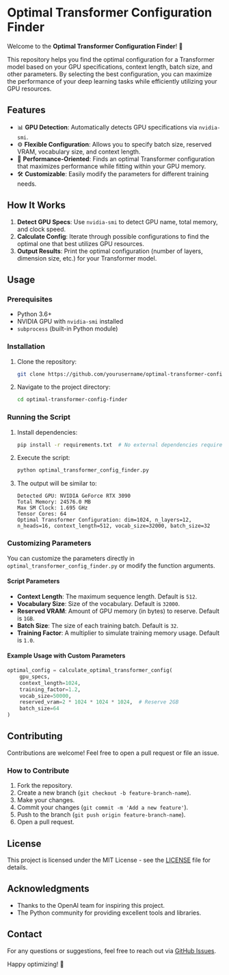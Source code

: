 # Optimal Transformer Configuration Finder

Welcome to the **Optimal Transformer Configuration Finder**! 🎉

This repository helps you find the optimal configuration for a Transformer model based on your GPU specifications, context length, batch size, and other parameters. By selecting the best configuration, you can maximize the performance of your deep learning tasks while efficiently utilizing your GPU resources.

## Features

- 📊 **GPU Detection**: Automatically detects GPU specifications via `nvidia-smi`.
- ⚙️ **Flexible Configuration**: Allows you to specify batch size, reserved VRAM, vocabulary size, and context length.
- 🚀 **Performance-Oriented**: Finds an optimal Transformer configuration that maximizes performance while fitting within your GPU memory.
- 🛠️ **Customizable**: Easily modify the parameters for different training needs.

## How It Works

1. **Detect GPU Specs**: Use `nvidia-smi` to detect GPU name, total memory, and clock speed.
2. **Calculate Config**: Iterate through possible configurations to find the optimal one that best utilizes GPU resources.
3. **Output Results**: Print the optimal configuration (number of layers, dimension size, etc.) for your Transformer model.

## Usage

### Prerequisites

- Python 3.6+
- NVIDIA GPU with `nvidia-smi` installed
- `subprocess` (built-in Python module)

### Installation

1. Clone the repository:
    ```bash
    git clone https://github.com/yourusername/optimal-transformer-config-finder.git
    ```
2. Navigate to the project directory:
    ```bash
    cd optimal-transformer-config-finder
    ```

### Running the Script

1. Install dependencies:
    ```bash
    pip install -r requirements.txt  # No external dependencies required as of now
    ```
2. Execute the script:
    ```bash
    python optimal_transformer_config_finder.py
    ```
3. The output will be similar to:
    ```
    Detected GPU: NVIDIA GeForce RTX 3090
    Total Memory: 24576.0 MB
    Max SM Clock: 1.695 GHz
    Tensor Cores: 64
    Optimal Transformer Configuration: dim=1024, n_layers=12, n_heads=16, context_length=512, vocab_size=32000, batch_size=32
    ```

### Customizing Parameters

You can customize the parameters directly in `optimal_transformer_config_finder.py` or modify the function arguments.

#### Script Parameters

- **Context Length**: The maximum sequence length. Default is `512`.
- **Vocabulary Size**: Size of the vocabulary. Default is `32000`.
- **Reserved VRAM**: Amount of GPU memory (in bytes) to reserve. Default is `1GB`.
- **Batch Size**: The size of each training batch. Default is `32`.
- **Training Factor**: A multiplier to simulate training memory usage. Default is `1.0`.

#### Example Usage with Custom Parameters

```python
optimal_config = calculate_optimal_transformer_config(
    gpu_specs,
    context_length=1024,
    training_factor=1.2,
    vocab_size=50000,
    reserved_vram=2 * 1024 * 1024 * 1024,  # Reserve 2GB
    batch_size=64
)
```

## Contributing

Contributions are welcome! Feel free to open a pull request or file an issue.

### How to Contribute

1. Fork the repository.
2. Create a new branch (`git checkout -b feature-branch-name`).
3. Make your changes.
4. Commit your changes (`git commit -m 'Add a new feature'`).
5. Push to the branch (`git push origin feature-branch-name`).
6. Open a pull request.

## License

This project is licensed under the MIT License - see the [LICENSE](LICENSE) file for details.

## Acknowledgments

- Thanks to the OpenAI team for inspiring this project.
- The Python community for providing excellent tools and libraries.

## Contact

For any questions or suggestions, feel free to reach out via [GitHub Issues](https://github.com/yourusername/optimal-transformer-config-finder/issues).

Happy optimizing! 🚀
